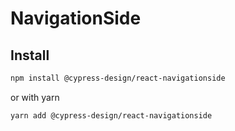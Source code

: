 # NavigationSide

## Install

```bash
npm install @cypress-design/react-navigationside
```

or with yarn

```bash
yarn add @cypress-design/react-navigationside
```
